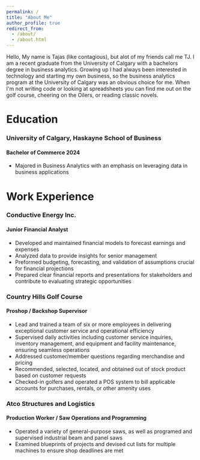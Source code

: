```yaml
---
permalink: /
title: "About Me"
author_profile: true
redirect_from: 
  - /about/
  - /about.html
---
```


Hello, My name is Tajas (like contagious), but alot of my friends call me TJ. I am a recent graduate from the University of Calgary with a bachelors degree in business analytics. Growing up I had always been interested in technology and starting my own business, so the business analytics program at the University of Calgary was an obvious choice for me. When I'm not writing code or looking at spreadsheets you can find me out on the golf course, cheering on the Oilers, or reading classic novels. 

Education
======
### University of Calgary, Haskayne School of Business
#### Bachelor of Commerce 2024 
  * Majored in Business Analytics with an emphasis on leveraging data in business applications

Work Experience
======
### Conductive Energy Inc.
#### Junior Financial Analyst
  * Developed and maintained financial models to forecast earnings and expenses
  * Analyzed data to provide insights for senior management
  * Preformed budgeting, forecasting, and validation of assumptions crucial for financial projections
  * Prepared clear financial reports and presentations for stakeholders and contribute to evaluating strategic opportunities

### Country Hills Golf Course
#### Proshop / Backshop Supervisor
  * Lead and trained a team of six or more employees in delivering exceptional customer service and operational efficiency
  * Supervised daily activities including customer service inquiries, inventory management, and equipment and facility maintenance, ensuring seamless operations
  * Addressed customer/member questions regarding merchandise and pricing
  * Recommended, selected, located, and obtained out of stock product based on customer requests
  * Checked-in golfers and operated a POS system to bill applicable accounts for purchases, rentals, or other amenity uses

### Atco Structures and Logistics
#### Production Worker / Saw Operations and Programming
  * Operated a variety of general-purpose saws, as well as programed and supervised industrial beam and panel saws
  * Examined blueprints of projects and devised cut lists for multiple machines to ensure shop deadlines are met
